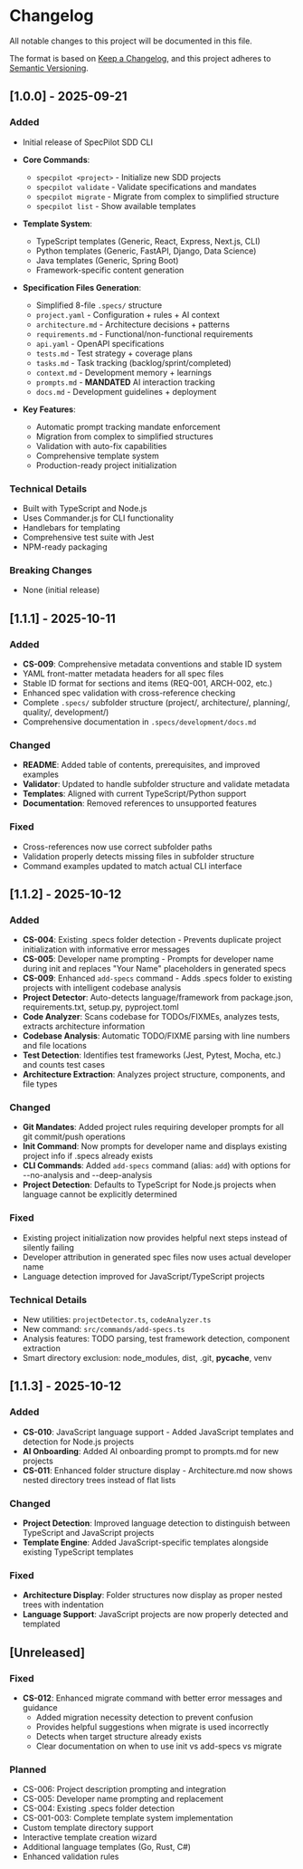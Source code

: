 # Changelog

All notable changes to this project will be documented in this file.

The format is based on [Keep a Changelog](https://keepachangelog.com/en/1.0.0/),
and this project adheres to [Semantic Versioning](https://semver.org/spec/v2.0.0.html).

## [1.0.0] - 2025-09-21

### Added

- Initial release of SpecPilot SDD CLI
- **Core Commands**:
  - `specpilot <project>` - Initialize new SDD projects
  - `specpilot validate` - Validate specifications and mandates
  - `specpilot migrate` - Migrate from complex to simplified structure
  - `specpilot list` - Show available templates
- **Template System**:

  - TypeScript templates (Generic, React, Express, Next.js, CLI)
  - Python templates (Generic, FastAPI, Django, Data Science)
  - Java templates (Generic, Spring Boot)
  - Framework-specific content generation

- **Specification Files Generation**:

  - Simplified 8-file `.specs/` structure
  - `project.yaml` - Configuration + rules + AI context
  - `architecture.md` - Architecture decisions + patterns
  - `requirements.md` - Functional/non-functional requirements
  - `api.yaml` - OpenAPI specifications
  - `tests.md` - Test strategy + coverage plans
  - `tasks.md` - Task tracking (backlog/sprint/completed)
  - `context.md` - Development memory + learnings
  - `prompts.md` - **MANDATED** AI interaction tracking
  - `docs.md` - Development guidelines + deployment

- **Key Features**:
  - Automatic prompt tracking mandate enforcement
  - Migration from complex to simplified structures
  - Validation with auto-fix capabilities
  - Comprehensive template system
  - Production-ready project initialization

### Technical Details

- Built with TypeScript and Node.js
- Uses Commander.js for CLI functionality
- Handlebars for templating
- Comprehensive test suite with Jest
- NPM-ready packaging

### Breaking Changes

- None (initial release)

## [1.1.1] - 2025-10-11

### Added

- **CS-009**: Comprehensive metadata conventions and stable ID system
- YAML front-matter metadata headers for all spec files
- Stable ID format for sections and items (REQ-001, ARCH-002, etc.)
- Enhanced spec validation with cross-reference checking
- Complete `.specs/` subfolder structure (project/, architecture/, planning/, quality/, development/)
- Comprehensive documentation in `.specs/development/docs.md`

### Changed

- **README**: Added table of contents, prerequisites, and improved examples
- **Validator**: Updated to handle subfolder structure and validate metadata
- **Templates**: Aligned with current TypeScript/Python support
- **Documentation**: Removed references to unsupported features

### Fixed

- Cross-references now use correct subfolder paths
- Validation properly detects missing files in subfolder structure
- Command examples updated to match actual CLI interface

## [1.1.2] - 2025-10-12

### Added

- **CS-004**: Existing .specs folder detection - Prevents duplicate project initialization with informative error messages
- **CS-005**: Developer name prompting - Prompts for developer name during init and replaces "Your Name" placeholders in generated specs
- **CS-009**: Enhanced `add-specs` command - Adds .specs folder to existing projects with intelligent codebase analysis
- **Project Detector**: Auto-detects language/framework from package.json, requirements.txt, setup.py, pyproject.toml
- **Code Analyzer**: Scans codebase for TODOs/FIXMEs, analyzes tests, extracts architecture information
- **Codebase Analysis**: Automatic TODO/FIXME parsing with line numbers and file locations
- **Test Detection**: Identifies test frameworks (Jest, Pytest, Mocha, etc.) and counts test cases
- **Architecture Extraction**: Analyzes project structure, components, and file types

### Changed

- **Git Mandates**: Added project rules requiring developer prompts for all git commit/push operations
- **Init Command**: Now prompts for developer name and displays existing project info if .specs already exists
- **CLI Commands**: Added `add-specs` command (alias: `add`) with options for --no-analysis and --deep-analysis
- **Project Detection**: Defaults to TypeScript for Node.js projects when language cannot be explicitly determined

### Fixed

- Existing project initialization now provides helpful next steps instead of silently failing
- Developer attribution in generated spec files now uses actual developer name
- Language detection improved for JavaScript/TypeScript projects

### Technical Details

- New utilities: `projectDetector.ts`, `codeAnalyzer.ts`
- New command: `src/commands/add-specs.ts`
- Analysis features: TODO parsing, test framework detection, component extraction
- Smart directory exclusion: node_modules, dist, .git, **pycache**, venv

## [1.1.3] - 2025-10-12

### Added

- **CS-010**: JavaScript language support - Added JavaScript templates and detection for Node.js projects
- **AI Onboarding**: Added AI onboarding prompt to prompts.md for new projects
- **CS-011**: Enhanced folder structure display - Architecture.md now shows nested directory trees instead of flat lists

### Changed

- **Project Detection**: Improved language detection to distinguish between TypeScript and JavaScript projects
- **Template Engine**: Added JavaScript-specific templates alongside existing TypeScript templates

### Fixed

- **Architecture Display**: Folder structures now display as proper nested trees with indentation
- **Language Support**: JavaScript projects are now properly detected and templated

## [Unreleased]

### Fixed

- **CS-012**: Enhanced migrate command with better error messages and guidance
  - Added migration necessity detection to prevent confusion
  - Provides helpful suggestions when migrate is used incorrectly
  - Detects when target structure already exists
  - Clear documentation on when to use init vs add-specs vs migrate

### Planned

- CS-006: Project description prompting and integration
- CS-005: Developer name prompting and replacement
- CS-004: Existing .specs folder detection
- CS-001-003: Complete template system implementation
- Custom template directory support
- Interactive template creation wizard
- Additional language templates (Go, Rust, C#)
- Enhanced validation rules
